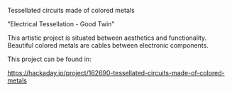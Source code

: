 Tessellated circuits made of colored metals

"Electrical Tessellation - Good Twin"

This artistic project is situated between aesthetics and functionality. Beautiful colored metals are cables between electronic components.

This project can be found in:

https://hackaday.io/project/162690-tessellated-circuits-made-of-colored-metals
